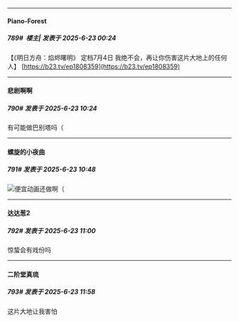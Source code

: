 ﻿
*****

####  Piano-Forest  
##### 789#         楼主| 发表于 2025-6-23 00:24

【《明日方舟：焰烬曙明》 定档7月4日 我绝不会，再让你伤害这片大地上的任何人】
[https://b23.tv/ep1808359](https://b23.tv/ep1808359)


*****

####  悲剧啊啊  
##### 790#       发表于 2025-6-23 10:24

有可能做巴别塔吗（


*****

####  螺旋的小夜曲  
##### 791#       发表于 2025-6-23 10:48

<img src="https://static.stage1st.com/image/smiley/face2017/002.png" referrerpolicy="no-referrer">便宜动画还做啊（


*****

####  达达葱2  
##### 792#       发表于 2025-6-23 11:00

惊蛰会有戏份吗


*****

####  二阶堂真琉  
##### 793#       发表于 2025-6-23 11:58

这片大地让我害怕

